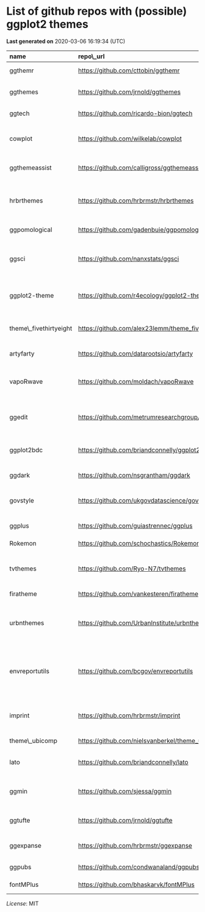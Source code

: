 List of github repos with (possible) ggplot2 themes
===================================================

**Last generated on** 2020-03-06 16:19:34 (UTC)

<table class="table table-striped table-hover table-responsive" style="margin-left: auto; margin-right: auto;">
<thead>
<tr>
<th style="text-align:left;">
name
</th>
<th style="text-align:left;">
repo\_url
</th>
<th style="text-align:left;">
description
</th>
<th style="text-align:left;">
homepage
</th>
<th style="text-align:left;">
license
</th>
<th style="text-align:left;">
created
</th>
<th style="text-align:left;">
updated
</th>
</tr>
</thead>
<tbody>
<tr>
<td style="text-align:left;">
ggthemr
</td>
<td style="text-align:left;">
<a href="https://github.com/cttobin/ggthemr" class="uri">https://github.com/cttobin/ggthemr</a>
</td>
<td style="text-align:left;">
Themes for ggplot2.
</td>
<td style="text-align:left;">
</td>
<td style="text-align:left;">
</td>
<td style="text-align:left;">
2013-10-06T18:50:41Z
</td>
<td style="text-align:left;">
2020-03-06T04:25:49Z
</td>
</tr>
<tr>
<td style="text-align:left;">
ggthemes
</td>
<td style="text-align:left;">
<a href="https://github.com/jrnold/ggthemes" class="uri">https://github.com/jrnold/ggthemes</a>
</td>
<td style="text-align:left;">
Additional themes, scales, and geoms for ggplot2
</td>
<td style="text-align:left;">
<a href="https://jrnold.github.io/ggthemes" class="uri">https://jrnold.github.io/ggthemes</a>
</td>
<td style="text-align:left;">
</td>
<td style="text-align:left;">
2012-09-07T00:00:07Z
</td>
<td style="text-align:left;">
2020-03-05T13:11:20Z
</td>
</tr>
<tr>
<td style="text-align:left;">
ggtech
</td>
<td style="text-align:left;">
<a href="https://github.com/ricardo-bion/ggtech" class="uri">https://github.com/ricardo-bion/ggtech</a>
</td>
<td style="text-align:left;">
ggplot2 tech themes, scales, and geoms
</td>
<td style="text-align:left;">
<a href="https://twitter.com/ricardobion" class="uri">https://twitter.com/ricardobion</a>
</td>
<td style="text-align:left;">
</td>
<td style="text-align:left;">
2015-04-02T19:00:39Z
</td>
<td style="text-align:left;">
2020-02-27T13:18:25Z
</td>
</tr>
<tr>
<td style="text-align:left;">
cowplot
</td>
<td style="text-align:left;">
<a href="https://github.com/wilkelab/cowplot" class="uri">https://github.com/wilkelab/cowplot</a>
</td>
<td style="text-align:left;">
cowplot: Streamlined Plot Theme and Plot Annotations for ggplot2
</td>
<td style="text-align:left;">
<a href="https://wilkelab.org/cowplot/" class="uri">https://wilkelab.org/cowplot/</a>
</td>
<td style="text-align:left;">
</td>
<td style="text-align:left;">
2014-10-05T16:34:22Z
</td>
<td style="text-align:left;">
2020-03-06T12:39:32Z
</td>
</tr>
<tr>
<td style="text-align:left;">
ggthemeassist
</td>
<td style="text-align:left;">
<a href="https://github.com/calligross/ggthemeassist" class="uri">https://github.com/calligross/ggthemeassist</a>
</td>
<td style="text-align:left;">
A RStudio addin for ggplot2 theme tweaking
</td>
<td style="text-align:left;">
</td>
<td style="text-align:left;">
</td>
<td style="text-align:left;">
2016-02-20T09:57:16Z
</td>
<td style="text-align:left;">
2020-03-06T08:42:54Z
</td>
</tr>
<tr>
<td style="text-align:left;">
hrbrthemes
</td>
<td style="text-align:left;">
<a href="https://github.com/hrbrmstr/hrbrthemes" class="uri">https://github.com/hrbrmstr/hrbrthemes</a>
</td>
<td style="text-align:left;">
:lock\_with\_ink\_pen: Opinionated, typographic-centric ggplot2 themes
and theme components
</td>
<td style="text-align:left;">
<a href="https://hrbrmstr.github.io/hrbrthemes/" class="uri">https://hrbrmstr.github.io/hrbrthemes/</a>
</td>
<td style="text-align:left;">
Other
</td>
<td style="text-align:left;">
2017-02-11T17:03:01Z
</td>
<td style="text-align:left;">
2020-03-05T19:54:32Z
</td>
</tr>
<tr>
<td style="text-align:left;">
ggpomological
</td>
<td style="text-align:left;">
<a href="https://github.com/gadenbuie/ggpomological" class="uri">https://github.com/gadenbuie/ggpomological</a>
</td>
<td style="text-align:left;">
🍑 Pomological plot theme for ggplot2
</td>
<td style="text-align:left;">
<a href="http://garrickadenbuie.com/project/ggpomological/" class="uri">http://garrickadenbuie.com/project/ggpomological/</a>
</td>
<td style="text-align:left;">
Other
</td>
<td style="text-align:left;">
2018-02-05T14:58:22Z
</td>
<td style="text-align:left;">
2020-02-24T14:44:00Z
</td>
</tr>
<tr>
<td style="text-align:left;">
ggsci
</td>
<td style="text-align:left;">
<a href="https://github.com/nanxstats/ggsci" class="uri">https://github.com/nanxstats/ggsci</a>
</td>
<td style="text-align:left;">
Scientific journal and sci-fi themed color palettes for ggplot2
</td>
<td style="text-align:left;">
<a href="https://nanx.me/ggsci/" class="uri">https://nanx.me/ggsci/</a>
</td>
<td style="text-align:left;">
GNU General Public License v3.0
</td>
<td style="text-align:left;">
2016-03-25T12:14:26Z
</td>
<td style="text-align:left;">
2020-02-28T07:16:14Z
</td>
</tr>
<tr>
<td style="text-align:left;">
ggplot2-theme
</td>
<td style="text-align:left;">
<a href="https://github.com/r4ecology/ggplot2-theme" class="uri">https://github.com/r4ecology/ggplot2-theme</a>
</td>
<td style="text-align:left;">
a ggplot2 designed to make it easier to create publication quality
figures
</td>
<td style="text-align:left;">
</td>
<td style="text-align:left;">
</td>
<td style="text-align:left;">
2015-10-02T19:00:44Z
</td>
<td style="text-align:left;">
2018-09-30T13:42:51Z
</td>
</tr>
<tr>
<td style="text-align:left;">
theme\_fivethirtyeight
</td>
<td style="text-align:left;">
<a href="https://github.com/alex23lemm/theme_fivethirtyeight" class="uri">https://github.com/alex23lemm/theme_fivethirtyeight</a>
</td>
<td style="text-align:left;">
ggplot2 theme that mimics themes of fivethirtyeight.com plots
</td>
<td style="text-align:left;">
</td>
<td style="text-align:left;">
</td>
<td style="text-align:left;">
2014-07-29T08:47:00Z
</td>
<td style="text-align:left;">
2019-10-24T09:03:52Z
</td>
</tr>
<tr>
<td style="text-align:left;">
artyfarty
</td>
<td style="text-align:left;">
<a href="https://github.com/datarootsio/artyfarty" class="uri">https://github.com/datarootsio/artyfarty</a>
</td>
<td style="text-align:left;">
ggplot2 theme + palette presets
</td>
<td style="text-align:left;">
</td>
<td style="text-align:left;">
Other
</td>
<td style="text-align:left;">
2016-10-04T15:14:13Z
</td>
<td style="text-align:left;">
2019-11-04T16:02:44Z
</td>
</tr>
<tr>
<td style="text-align:left;">
vapoRwave
</td>
<td style="text-align:left;">
<a href="https://github.com/moldach/vapoRwave" class="uri">https://github.com/moldach/vapoRwave</a>
</td>
<td style="text-align:left;">
📼👾🕹Vaporwave themes and color palettes for ggplot2💾👨‍🎤📺
</td>
<td style="text-align:left;">
</td>
<td style="text-align:left;">
Other
</td>
<td style="text-align:left;">
2019-02-10T00:12:39Z
</td>
<td style="text-align:left;">
2020-03-02T18:04:00Z
</td>
</tr>
<tr>
<td style="text-align:left;">
ggedit
</td>
<td style="text-align:left;">
<a href="https://github.com/metrumresearchgroup/ggedit" class="uri">https://github.com/metrumresearchgroup/ggedit</a>
</td>
<td style="text-align:left;">
Interactively edit ggplot layer aesthetics and theme definitions
</td>
<td style="text-align:left;">
</td>
<td style="text-align:left;">
Other
</td>
<td style="text-align:left;">
2016-11-15T03:21:44Z
</td>
<td style="text-align:left;">
2019-12-18T12:51:33Z
</td>
</tr>
<tr>
<td style="text-align:left;">
ggplot2bdc
</td>
<td style="text-align:left;">
<a href="https://github.com/briandconnelly/ggplot2bdc" class="uri">https://github.com/briandconnelly/ggplot2bdc</a>
</td>
<td style="text-align:left;">
Collection of themes and tools for modifying ggplot2 plots
</td>
<td style="text-align:left;">
</td>
<td style="text-align:left;">
Other
</td>
<td style="text-align:left;">
2014-04-23T15:10:19Z
</td>
<td style="text-align:left;">
2019-09-17T22:41:58Z
</td>
</tr>
<tr>
<td style="text-align:left;">
ggdark
</td>
<td style="text-align:left;">
<a href="https://github.com/nsgrantham/ggdark" class="uri">https://github.com/nsgrantham/ggdark</a>
</td>
<td style="text-align:left;">
Dark mode for ggplot2 themes
</td>
<td style="text-align:left;">
</td>
<td style="text-align:left;">
Other
</td>
<td style="text-align:left;">
2018-09-18T15:35:43Z
</td>
<td style="text-align:left;">
2020-03-05T08:43:02Z
</td>
</tr>
<tr>
<td style="text-align:left;">
govstyle
</td>
<td style="text-align:left;">
<a href="https://github.com/ukgovdatascience/govstyle" class="uri">https://github.com/ukgovdatascience/govstyle</a>
</td>
<td style="text-align:left;">
Theme for use with ggplot2 for creating government style visualisations
</td>
<td style="text-align:left;">
<a href="http://ukgovdatascience.github.io/govstyle/index.html" class="uri">http://ukgovdatascience.github.io/govstyle/index.html</a>
</td>
<td style="text-align:left;">
Other
</td>
<td style="text-align:left;">
2016-05-31T17:05:33Z
</td>
<td style="text-align:left;">
2019-12-11T15:39:21Z
</td>
</tr>
<tr>
<td style="text-align:left;">
ggplus
</td>
<td style="text-align:left;">
<a href="https://github.com/guiastrennec/ggplus" class="uri">https://github.com/guiastrennec/ggplus</a>
</td>
<td style="text-align:left;">
A set of additional functions for ggplot2
</td>
<td style="text-align:left;">
</td>
<td style="text-align:left;">
</td>
<td style="text-align:left;">
2015-08-13T22:22:15Z
</td>
<td style="text-align:left;">
2019-07-06T19:39:01Z
</td>
</tr>
<tr>
<td style="text-align:left;">
Rokemon
</td>
<td style="text-align:left;">
<a href="https://github.com/schochastics/Rokemon" class="uri">https://github.com/schochastics/Rokemon</a>
</td>
<td style="text-align:left;">
Pokemon themed R package
</td>
<td style="text-align:left;">
</td>
<td style="text-align:left;">
Other
</td>
<td style="text-align:left;">
2017-11-28T11:08:13Z
</td>
<td style="text-align:left;">
2020-03-03T17:54:14Z
</td>
</tr>
<tr>
<td style="text-align:left;">
tvthemes
</td>
<td style="text-align:left;">
<a href="https://github.com/Ryo-N7/tvthemes" class="uri">https://github.com/Ryo-N7/tvthemes</a>
</td>
<td style="text-align:left;">
ggplot2 themes and palettes based on your favorite TV shows
</td>
<td style="text-align:left;">
<a href="https://ryo-n7.github.io/tvthemes/" class="uri">https://ryo-n7.github.io/tvthemes/</a>
</td>
<td style="text-align:left;">
Other
</td>
<td style="text-align:left;">
2019-03-31T04:54:54Z
</td>
<td style="text-align:left;">
2020-03-06T04:15:42Z
</td>
</tr>
<tr>
<td style="text-align:left;">
firatheme
</td>
<td style="text-align:left;">
<a href="https://github.com/vankesteren/firatheme" class="uri">https://github.com/vankesteren/firatheme</a>
</td>
<td style="text-align:left;">
a ggplot2 theme with fira font
</td>
<td style="text-align:left;">
</td>
<td style="text-align:left;">
Other
</td>
<td style="text-align:left;">
2018-03-14T22:45:05Z
</td>
<td style="text-align:left;">
2020-01-29T06:32:24Z
</td>
</tr>
<tr>
<td style="text-align:left;">
urbnthemes
</td>
<td style="text-align:left;">
<a href="https://github.com/UrbanInstitute/urbnthemes" class="uri">https://github.com/UrbanInstitute/urbnthemes</a>
</td>
<td style="text-align:left;">
Urban Institute’s ggplot2 theme and tools. NOTE: this is under active
development
</td>
<td style="text-align:left;">
<a href="https://UrbanInstitute.github.io/urbnthemes/" class="uri">https://UrbanInstitute.github.io/urbnthemes/</a>
</td>
<td style="text-align:left;">
</td>
<td style="text-align:left;">
2018-03-09T13:49:18Z
</td>
<td style="text-align:left;">
2020-02-23T00:59:23Z
</td>
</tr>
<tr>
<td style="text-align:left;">
envreportutils
</td>
<td style="text-align:left;">
<a href="https://github.com/bcgov/envreportutils" class="uri">https://github.com/bcgov/envreportutils</a>
</td>
<td style="text-align:left;">
An R package with ggplot2 themes & other functions related to
Environmental Reporting BC work flows
</td>
<td style="text-align:left;">
</td>
<td style="text-align:left;">
Apache License 2.0
</td>
<td style="text-align:left;">
2015-04-24T22:29:40Z
</td>
<td style="text-align:left;">
2020-01-20T19:19:25Z
</td>
</tr>
<tr>
<td style="text-align:left;">
imprint
</td>
<td style="text-align:left;">
<a href="https://github.com/hrbrmstr/imprint" class="uri">https://github.com/hrbrmstr/imprint</a>
</td>
<td style="text-align:left;">
Create Customized ‘ggplot2’ and ‘R Markdown’ Themes for Your
Organization
</td>
<td style="text-align:left;">
</td>
<td style="text-align:left;">
Other
</td>
<td style="text-align:left;">
2018-05-25T00:11:45Z
</td>
<td style="text-align:left;">
2019-06-28T14:47:05Z
</td>
</tr>
<tr>
<td style="text-align:left;">
theme\_ubicomp
</td>
<td style="text-align:left;">
<a href="https://github.com/nielsvanberkel/theme_ubicomp" class="uri">https://github.com/nielsvanberkel/theme_ubicomp</a>
</td>
<td style="text-align:left;">
Theme for ggplot2 and helper functions
</td>
<td style="text-align:left;">
</td>
<td style="text-align:left;">
MIT License
</td>
<td style="text-align:left;">
2017-02-03T08:59:40Z
</td>
<td style="text-align:left;">
2019-09-23T23:03:10Z
</td>
</tr>
<tr>
<td style="text-align:left;">
lato
</td>
<td style="text-align:left;">
<a href="https://github.com/briandconnelly/lato" class="uri">https://github.com/briandconnelly/lato</a>
</td>
<td style="text-align:left;">
Minimal and flexible ‘ggplot2’ themes using ‘Lato’ Typeface
</td>
<td style="text-align:left;">
</td>
<td style="text-align:left;">
Other
</td>
<td style="text-align:left;">
2017-11-18T00:31:14Z
</td>
<td style="text-align:left;">
2019-09-17T10:41:00Z
</td>
</tr>
<tr>
<td style="text-align:left;">
ggmin
</td>
<td style="text-align:left;">
<a href="https://github.com/sjessa/ggmin" class="uri">https://github.com/sjessa/ggmin</a>
</td>
<td style="text-align:left;">
Clean, minimalist theme for ggplot2 (+ a variant designed for
Powerpoint)
</td>
<td style="text-align:left;">
</td>
<td style="text-align:left;">
</td>
<td style="text-align:left;">
2017-06-29T20:57:41Z
</td>
<td style="text-align:left;">
2018-04-10T09:33:40Z
</td>
</tr>
<tr>
<td style="text-align:left;">
ggtufte
</td>
<td style="text-align:left;">
<a href="https://github.com/jrnold/ggtufte" class="uri">https://github.com/jrnold/ggtufte</a>
</td>
<td style="text-align:left;">
Geoms and themes for ggplot2 inspired by Tufte
</td>
<td style="text-align:left;">
</td>
<td style="text-align:left;">
Other
</td>
<td style="text-align:left;">
2018-06-04T17:55:57Z
</td>
<td style="text-align:left;">
2019-11-16T02:35:43Z
</td>
</tr>
<tr>
<td style="text-align:left;">
ggexpanse
</td>
<td style="text-align:left;">
<a href="https://github.com/hrbrmstr/ggexpanse" class="uri">https://github.com/hrbrmstr/ggexpanse</a>
</td>
<td style="text-align:left;">
🚀Theme Elements Based On ‘The Expanse’
</td>
<td style="text-align:left;">
</td>
<td style="text-align:left;">
Other
</td>
<td style="text-align:left;">
2019-08-19T12:24:04Z
</td>
<td style="text-align:left;">
2019-11-21T14:51:51Z
</td>
</tr>
<tr>
<td style="text-align:left;">
ggpubs
</td>
<td style="text-align:left;">
<a href="https://github.com/condwanaland/ggpubs" class="uri">https://github.com/condwanaland/ggpubs</a>
</td>
<td style="text-align:left;">
Publication ready themes for ggplot2
</td>
<td style="text-align:left;">
</td>
<td style="text-align:left;">
</td>
<td style="text-align:left;">
2017-02-28T00:25:27Z
</td>
<td style="text-align:left;">
2018-04-10T08:11:46Z
</td>
</tr>
<tr>
<td style="text-align:left;">
fontMPlus
</td>
<td style="text-align:left;">
<a href="https://github.com/bhaskarvk/fontMPlus" class="uri">https://github.com/bhaskarvk/fontMPlus</a>
</td>
<td style="text-align:left;">
ggplot2 themes based on M+ fonts
</td>
<td style="text-align:left;">
<a href="https://bhaskarvk.github.io/fontMPlus/" class="uri">https://bhaskarvk.github.io/fontMPlus/</a>
</td>
<td style="text-align:left;">
Other
</td>
<td style="text-align:left;">
2017-02-26T16:06:10Z
</td>
<td style="text-align:left;">
2017-03-30T14:56:15Z
</td>
</tr>
</tbody>
</table>

*License*: MIT
